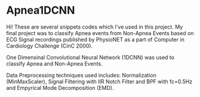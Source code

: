 # Apnea1DCNN
Hi!
These are several snippets codes which I've used in this project. 
My final project was to classify Apnea events from Non-Apnea Events based on ECG Signal recordings published by PhysioNET as a part of Computer in Cardiology Challenge 
(CinC 2000). 

One Dimensinal Convolutional Neural Network (1DCNN) was used to classify Apnea and Non-Apnea Events.

Data Preprocessing techniques used includes: 
Normalization (MinMaxScaler), Signal Filtering with IIR Notch Filter and BPF with fc=0.5Hz and Empyrical Mode Decomposition (EMD).
